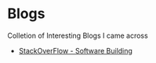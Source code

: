 # Blogs

Colletion of Interesting Blogs I came across

- [StackOverFlow - Software Building](https://stackoverflow.com/questions/62285558/fromroute-does-not-set-url-parameters-in-separate-dto-class)